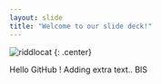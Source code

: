 ```yaml
---
layout: slide
title: "Welcome to our slide deck!"
---
```


![riddlocat](https://octodex.github.com/images/riddlocat.png)
{: .center}

Hello GitHub ! Adding extra text.. BIS
